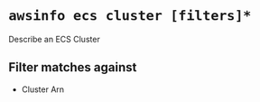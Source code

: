# `awsinfo ecs cluster [filters]*`

Describe an ECS Cluster

## Filter matches against

* Cluster Arn
